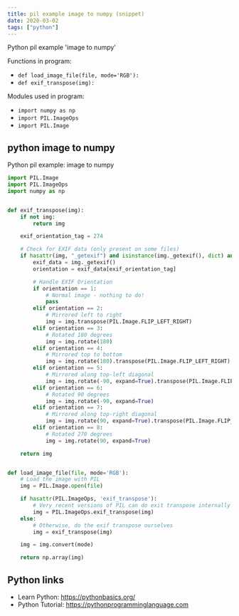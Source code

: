 ```yaml
---
title: pil example image to numpy (snippet)
date: 2020-03-02
tags: ["python"]
---
```

Python pil example 'image to numpy'

Functions in program: 
* `def load_image_file(file, mode='RGB'):`
* `def exif_transpose(img):`

Modules used in program: 
* `import numpy as np`
* `import PIL.ImageOps`
* `import PIL.Image`

## python image to numpy

Python pil example: image to numpy

```python
import PIL.Image
import PIL.ImageOps
import numpy as np


def exif_transpose(img):
    if not img:
        return img

    exif_orientation_tag = 274

    # Check for EXIF data (only present on some files)
    if hasattr(img, "_getexif") and isinstance(img._getexif(), dict) and exif_orientation_tag in img._getexif():
        exif_data = img._getexif()
        orientation = exif_data[exif_orientation_tag]

        # Handle EXIF Orientation
        if orientation == 1:
            # Normal image - nothing to do!
            pass
        elif orientation == 2:
            # Mirrored left to right
            img = img.transpose(PIL.Image.FLIP_LEFT_RIGHT)
        elif orientation == 3:
            # Rotated 180 degrees
            img = img.rotate(180)
        elif orientation == 4:
            # Mirrored top to bottom
            img = img.rotate(180).transpose(PIL.Image.FLIP_LEFT_RIGHT)
        elif orientation == 5:
            # Mirrored along top-left diagonal
            img = img.rotate(-90, expand=True).transpose(PIL.Image.FLIP_LEFT_RIGHT)
        elif orientation == 6:
            # Rotated 90 degrees
            img = img.rotate(-90, expand=True)
        elif orientation == 7:
            # Mirrored along top-right diagonal
            img = img.rotate(90, expand=True).transpose(PIL.Image.FLIP_LEFT_RIGHT)
        elif orientation == 8:
            # Rotated 270 degrees
            img = img.rotate(90, expand=True)

    return img


def load_image_file(file, mode='RGB'):
    # Load the image with PIL
    img = PIL.Image.open(file)

    if hasattr(PIL.ImageOps, 'exif_transpose'):
        # Very recent versions of PIL can do exit transpose internally
        img = PIL.ImageOps.exif_transpose(img)
    else:
        # Otherwise, do the exif transpose ourselves
        img = exif_transpose(img)

    img = img.convert(mode)

    return np.array(img)

```

## Python links

- Learn Python: https://pythonbasics.org/
- Python Tutorial: https://pythonprogramminglanguage.com
